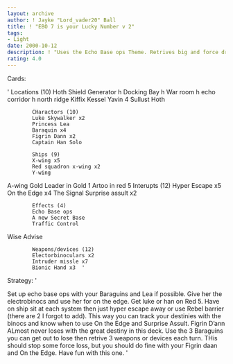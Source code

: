 ```yaml
---
layout: archive
author: ! Jayke "Lord_vader20" Ball
title: ! "EBO 7 is your Lucky Number v 2"
tags:
- Light
date: 2000-10-12
description: ! "Uses the Echo Base ops Theme. Retrives big and force drains like crazy"
rating: 4.0
---
```

Cards: 

'
		    Locations (10)
		    Hoth Shield Generator
		    h Docking Bay
		    h War room
		    h echo corridor
		    h north ridge
		    Kiffix
		    Kessel
		    Yavin 4
		    Sullust
Hoth

		    CHaractors (10)
		    Luke Skywalker x2
		    Princess Lea
		    Baraquin x4
		    Figrin Dann x2
		    Captain Han Solo

		    Ships (9)
		    X-wing x5
		    Red squadron x-wing x2
		    Y-wing
A-wing
Gold Leader in Gold 1
Artoo in red 5
		    Interupts (12)
		    Hyper Escape x5
		    On the Edge x4
		    The Signal
Surprise assult x2

		    Effects (4)
		    Echo Base ops
		    A new Secret Base
		    Traffic Control
Wise Advise

		    Weapons/devices (12)
		    Electorbinoculars x2
		    Intruder missle x7
		    Bionic Hand x3  '

Strategy: '

Set up echo base ops with your Baraguins and Lea if possible. Give her the electrobinocs and use her for on the edge. Get luke or han on Red 5. Have on ship sit at each system then just hyper escape away or use Rebel barrier (there are 2 I forgot to add).  This way you can track your destinies with the binocs and know when to use On the Edge and Surprise Assult. Figrin D’ann ALmost never loses with the great destiny in this deck.	Use the 3 Baraguins you can get out to lose then retrive 3 weapons or devices each turn. THis should stop some force loss, but you should do fine with your Figrin daan and On the Edge.  Have fun with this one. '